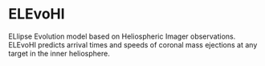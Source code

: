 # ELEvoHI
ELlipse Evolution model based on Heliospheric Imager observations. ELEvoHI predicts arrival times and speeds of coronal mass ejections at any target in the inner heliosphere.
